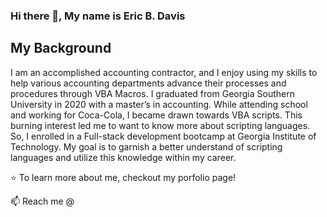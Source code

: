 ### Hi there 👋, My name is Eric B. Davis

## My Background

I am an accomplished accounting contractor, and I enjoy using my skills to help various accounting departments advance their processes and procedures through VBA Macros. I graduated from Georgia Southern University in 2020 with a master’s in accounting. While attending school and working for Coca-Cola, I became drawn towards VBA scripts. This burning interest led me to want to know more about scripting languages. So, I enrolled in a Full-stack development bootcamp at Georgia Institute of Technology. My goal is to garnish a better understand of scripting languages and utilize this knowledge within my career. 

⭐ To learn more about me, checkout my porfolio page!

📫 Reach me @ 

<!--
**edavis56/edavis56** is a ✨ _special_ ✨ repository because its `README.md` (this file) appears on your GitHub profile.
-->
